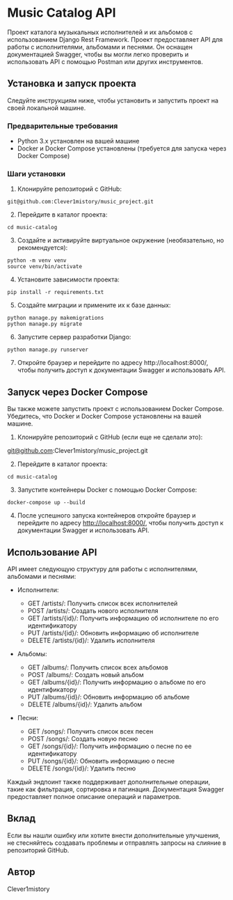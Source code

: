 # Music Catalog API

Проект каталога музыкальных исполнителей и их альбомов с использованием Django Rest Framework. Проект предоставляет API для работы с исполнителями, альбомами и песнями. Он оснащен документацией Swagger, чтобы вы могли легко проверить и использовать API с помощью Postman или других инструментов.

## Установка и запуск проекта

Следуйте инструкциям ниже, чтобы установить и запустить проект на своей локальной машине.

### Предварительные требования

- Python 3.x установлен на вашей машине
- Docker и Docker Compose установлены (требуется для запуска через Docker Compose)

### Шаги установки

1. Клонируйте репозиторий с GitHub:

```
git@github.com:Clever1mistory/music_project.git
```
2. Перейдите в каталог проекта:
```
cd music-catalog
```
3. Создайте и активируйте виртуальное окружение (необязательно, но рекомендуется):
```
python -m venv venv
source venv/bin/activate
```
4. Установите зависимости проекта:
```
pip install -r requirements.txt
```
5. Создайте миграции и примените их к базе данных:
```
python manage.py makemigrations
python manage.py migrate
```
6. Запустите сервер разработки Django:
```
python manage.py runserver
```
7. Откройте браузер и перейдите по адресу http://localhost:8000/, чтобы получить доступ к документации Swagger и использовать API.

## Запуск через Docker Compose

Вы также можете запустить проект с использованием Docker Compose. Убедитесь, что Docker и Docker Compose установлены на вашей машине.

1. Клонируйте репозиторий с GitHub (если еще не сделали это):

git@github.com:Clever1mistory/music_project.git

2. Перейдите в каталог проекта:
```
cd music-catalog
```
3. Запустите контейнеры Docker с помощью Docker Compose:
```
docker-compose up --build
```
4. После успешного запуска контейнеров откройте браузер и перейдите по адресу [<http://localhost:8000/>](http://localhost:8000/), чтобы получить доступ к документации Swagger и использовать API.

## Использование API

API имеет следующую структуру для работы с исполнителями, альбомами и песнями:

- Исполнители:
  - GET /artists/: Получить список всех исполнителей
  - POST /artists/: Создать нового исполнителя
  - GET /artists/{id}/: Получить информацию об исполнителе по его идентификатору
  - PUT /artists/{id}/: Обновить информацию об исполнителе
  - DELETE /artists/{id}/: Удалить исполнителя

- Альбомы:
  - GET /albums/: Получить список всех альбомов
  - POST /albums/: Создать новый альбом
  - GET /albums/{id}/: Получить информацию о альбоме по его идентификатору
  - PUT /albums/{id}/: Обновить информацию об альбоме
  - DELETE /albums/{id}/: Удалить альбом

- Песни:
  - GET /songs/: Получить список всех песен
  - POST /songs/: Создать новую песню
  - GET /songs/{id}/: Получить информацию о песне по ее идентификатору
  - PUT /songs/{id}/: Обновить информацию о песне
  - DELETE /songs/{id}/: Удалить песню


Каждый эндпоинт также поддерживает дополнительные операции, такие как фильтрация, сортировка и пагинация. Документация Swagger предоставляет полное описание операций и параметров.

## Вклад

Если вы нашли ошибку или хотите внести дополнительные улучшения, не стесняйтесь создавать проблемы и отправлять запросы на слияние в репозиторий GitHub.


## Автор
Clever1mistory
